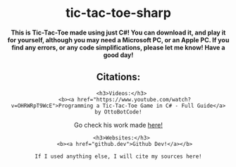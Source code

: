 <div align="center">

<h1>tic-tac-toe-sharp</h1>

<b>This is Tic-Tac-Toe made using just C#!
You can download it, and play it for yourself, although you may need a Microsoft PC, or an Apple PC.
If you find any errors, or any code simplifications, please let me know!
Have a good day!</b>

  <h2>Citations:</h2>
      
      <h3>Videos:</h3>
        <b><a href="https://www.youtube.com/watch?v=OHRWRpT9WcE">Programming a Tic-Tac-Toe Game in C# - Full Guide</a> by OttoBotCode!
  Go check his work made <a href="https://github.com/OttoBotCode/Tic-Tac-Toe">here!</a></b>
        
      <h3>Websites:</h3>
        <b><a href="github.dev">Github Dev!</a></b>
          
    If I used anything else, I will cite my sources here!
  
</div>
